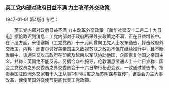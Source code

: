 ### 英工党内部对政府日益不满  力主改革外交政策

1947-01-01
第4版()
专栏：

　　英工党内部对政府日益不满
    力主改革外交政策
    【新华社延安十二月二十九日电】据伦敦迟到消息：工党内部对于政府所采外交政策之不满，正在日益增长中。在下层方面，米德塞斯（工党党员）于十月间曾向工党人士发布通告，抨击政府外交政策。内称：邱吉尔讨好美帝国主义敌视苏联之政策不但在继续推行中，且不断发展中。该通告又攻击政府在印尼及越南以军队协助他国，企图恢复他国之帝国主义。并称：英国绝不能反苏。另据合众社报导，伦敦消息灵通人士十七日宣称：国会工党议员之外交委员之外交委员会于十六日举行秘密会议，一致通过警告书，指责英国驻欧洲外交家若干人正从事“不同程度之反苏阴谋与宣传”，该委会力主大事改革，俾使英国外交使节更能代表工党政策。
